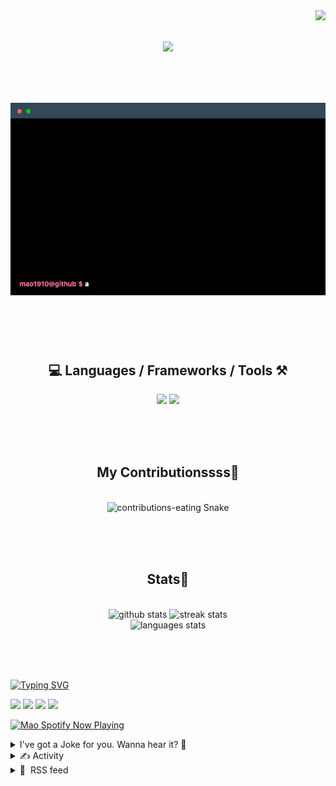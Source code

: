 <!-- VISITOR BADGE -->
<!-- https://github.com/hehuapei/visitor-badge -->

<img align="right" src="https://visitor-badge.laobi.icu/badge?page_id=mao1910.mao1910&left_color=%2379DAF9&right_color=%23FE6E96" />


<!-- TYPING SVG -->
<!-- https://github.com/DenverCoder1/readme-typing-svg -->

<h1 align="center">
    <img src="https://readme-typing-svg.herokuapp.com/?font=Righteous&size=35&center=true&vCenter=true&width=500&height=70&color=FE6E96&font=poppins&duration=5000&lines=Hi+There!+👋;+I'm+Mao!;" />
</h1>

<br/>

<!-- CODE/TERMINAL ABOUT ME -->
<h1 align="center">
<img src="./assets/terminal-5.gif" alt="Terminal" />
</h1>

<br/><br/><br/>


<!-- TECHNOLOGIES LOGOS -->
<!-- https://github.com/tandpfun/skill-icons -->

<h2 align="center">💻 Languages / Frameworks / Tools ⚒️</h2>
<div align="center">
    <img src="https://skillicons.dev/icons?i=javascript,typescript,angular,react,html,css,scss,bootstrap,cs,java,spring" />
    <img src="https://skillicons.dev/icons?i=flutter,firebase,supabase,mysql,git,github,gitlab,vscode,idea,maven,figma" />
</div>

<br/><br/><br/>


<!-- CONTRIBUTIONS SNAKE GAME -->
<!-- https://github.com/Platane/snk -->

<div align="center">
  <h2> My Contributionssss🐍 </h2>
  <br>
  <img alt="contributions-eating Snake" src="https://raw.githubusercontent.com/mao1910/mao1910/output/github-contribution-grid-snake.svg" />

  <!-- Four lines below suggested by Planate for Dark mode-->
  <picture>
  <source media="(prefers-color-scheme: dark)" srcset="github-snake-dark.svg" />
  <source media="(prefers-color-scheme: light)" srcset="github-snake.svg" />
  </picture>
  
  <br/><br/><br/>
</div>


<!-- GITHUB STATS -->
<!-- https://github.com/DenverCoder1/github-readme-streak-stats -->
<!-- https://github.com/anuraghazra/github-readme-stats -->
<!-- https://github-readme-stats-mao1910.vercel.app/ My own Vercel deployment-->

<h2 align="center"> Stats📝 </h2>
  <br>
<div align=center>
  <img width=429 src="https://github-readme-stats-mao1910.vercel.app/api?username=mao1910&count_private=true&show_icons=true&theme=dracula&rank_icon=github&hide=contribs&border_radius=10&border_color=79DAF9" alt="github stats"/>
  <img width=396 src="https://streak-stats.demolab.com/?user=mao1910&count_private=true&theme=dracula&currStreakNum=79DAF9&currStreakLabel=FE6E96&border_radius=10&border=79DAF9" alt="streak stats"/>
  <br/>
  <img src="https://github-readme-stats-mao1910.vercel.app/api/top-langs/?username=mao1910&layout=compact&theme=dracula&border_radius=10&size_weight=0.5&count_weight=0.5&border_color=79DAF9" alt="languages stats" />
</div>

<br/><br/><br/>


<!-- FOOTER -->
<!-- https://github.com/DenverCoder1/readme-typing-svg -->
<!-- https://readme-typing-svg.demolab.com/demo/ -->

<a href="https://git.io/typing-svg"><img src="https://readme-typing-svg.demolab.com?font=Poppins&pause=1000&color=FE6E96&width=535&lines=Thanks+for+dropping+by!;Feel+free+to+check+any+of+the+Socials+below+%F0%9F%91%87;Or+the+Joke+Of+The+Day+if+you're+down+for+a+giggle+%F0%9F%98%9D;Hope+to+see+you+again+%F0%9F%91%8A;Uh%3F+You're+still+here%3F;Well...+I'm+running+out+of+things+to+say...;Tell+you+what%2C+due+to+your+effort+and+perseverance%2C;I+shall+present+you+with+a+short+poem%3A;%22To+code%2C+or+not+to+code%2C+that+is+the+question%3A;Whether+'tis+nobler+in+the+IDE+to+debug;The+errors+and+issues+of+outrageous+software%2C;Or+to+take+up+the+keyboard+against+a+sea+of+bugs;And+by+coding%2C+end+them.%22;by+William+Shakespeare%2C+probably.+;Pretty+sure+that's+Hamlet's.;Alrighty%2C+this+has+been+fun.;But+I'll+restart+the+loop+now...+see+ya+soon!" alt="Typing SVG" /></a>


<!--  SOCIAL NETWORKS -->
<!-- https://github.com/alexandresanlim/Badges4-README.md-Profile -->

  <div> 
    <a href="https://www.linkedin.com/" target="_blank"><img src="https://img.shields.io/badge/-LinkedIn-%230077B5?style=for-the-badge&logo=linkedin&logoColor=white" target="_blank"></a> <!-- ADD LINKEDIN PROFILE -->
    <a href = "https://www.google.com"><img src="https://img.shields.io/badge/Portfolio-4285F4?style=for-the-badge&logo=Google-chrome&logoColor=white" target="_blank"></a> <!-- ADD PORTFOLIO WEBSITE -->
    <a href="https://discord.gg" target="_blank"><img src="https://img.shields.io/badge/Discord-7289DA?style=for-the-badge&logo=discord&logoColor=white" target="_blank"></a> <!-- ADD DISCORD -->
    <a href = "mao1910dev@gmail.com"><img src="https://img.shields.io/badge/Gmail-D14836?style=for-the-badge&logo=gmail&logoColor=white" target="_blank"></a>
  </div>


<!-- SPOTIFY PLAYING-->
<!-- https://github.com/novatorem/novatorem -->
<!-- https://spotify-now-playing-novatorem-git-main-mao1910.vercel.app/ My own Vercel deployment-->

[<img width=438px src="https://spotify-now-playing-git-main-mao1910.vercel.app//api/spotify/?border_color=FE6E96" alt="Mao Spotify Now Playing" />](https://open.spotify.com/user/31542et242zglhf42ydrtqgvuvde)


<!-- JOKE OF THE DAY -->
<!-- https://github.com/ABSphreak/readme-jokes -->
<!-- https://readme-jokes-git-master-mao1910.vercel.app/ My own Vercel deployment-->

<details>
<summary>I've got a Joke for you. Wanna hear it? 🙈</summary>

<br/>

 <tr>
 <td style="padding-top:4px"><img src = "https://readme-jokes-git-master-mao1910.vercel.app/api?&theme=dracula"></td>
 </tr>

</details>


<!-- ACTIVITY -->
<!-- https://github.com/jamesgeorge007/github-activity-readme -->


<details>
<summary>✍️ Activity</summary>

<br/>
<!-- START_SECTION:activity -->
<!--END_SECTION:activity-->

</details>


<!-- RSS FEED -->
<!-- https://github.com/gautamkrishnar/blog-post-workflow -->


<details>
<summary>📕 &nbsp;RSS feed</summary>

<br/>

<!-- BLOG-POST-LIST:START -->
 #### - [**Don't Miss!!!** TOP Google Penalties Guide](https://dev.to/noobizdev/dont-miss-top-google-penalties-guide-4dcd) 
 <details><summary>Article</summary> <h2>
  
  
  Understanding Google Penalties
</h2>

<p>Google Penalties refer to punitive actions taken by Google against websites that violate its guidelines and standards. These penalties can negatively impact a website's search engine ranking and visibility.</p>

<h2>
  
  
  List of Google Penalties
</h2>

<p>A comprehensive list of Google Penalties includes various penalties that Google may impose on websites for violating its guidelines. These penalties can impact a site's ranking and visibility. Here are some notable Google Penalties:</p>

<ol>
<li>Algorithmic Penalties: These are automatic penalties triggered by Google's algorithms, such as Panda (content quality), Penguin (link quality), and Hummingbird (semantic search).</li>
<li>Manual Actions: Google's manual reviewers can impose penalties for issues like unnatural links, thin content, or spammy structured markup.</li>
<li>Mobile-Friendly Penalty: Websites not optimized for mobile devices can face lower rankings in mobile search results.</li>
<li>Page Quality Penalty: For low-quality content, including duplicate, thin, or irrelevant content.</li>
<li>Link-Related Penalties: Includes penalties for unnatural links, paid links, or link schemes.</li>
<li>Security Issues: Sites with security vulnerabilities may face penalties for the safety of users.</li>
<li>User Experience Penalties: Slow-loading pages and intrusive interstitials can lead to lower rankings.</li>
<li>Cloaking Penalty: Penalizes websites that show different content to users and search engines.</li>
<li>Intrusive Interstitials Penalty: Sites with pop-ups that disrupt user experience on mobile devices can be penalized.</li>
<li>Ad-Related Penalties: Sites with too many ads or deceptive ad placements may face penalties.</li>
</ol>

<h2>
  
  
  How to Avoid a Google Penalty?
</h2>

<p>To avoid Google penalties and maintain a healthy online presence, follow these essential tips:</p>

<ol>
<li>Quality Content: Create high-quality, original, and relevant content. Avoid duplicate or low-value content that can trigger penalties.</li>
<li>Keyword Usage: Use keywords naturally and avoid keyword stuffing. Ensure your content serves the user's intent.</li>
<li>Mobile-Friendly Design: Ensure your website is responsive and mobile-friendly for a better user experience.</li>
<li>Page Speed: Optimize page loading times to improve user satisfaction and SEO rankings.</li>
<li>Backlink Quality: Build high-quality, relevant backlinks and avoid spammy link-building practices.</li>
</ol>

<p>you can Read more About <strong><a href="https://noobizdev.tech/the-ultimate-guide-to-google-penalties-complete-list-and-recovery-strategies/">Google Penalties Giude And Complete List and Recovery Strategies</a></strong></p>

<blockquote>
<p>Let's spread the love! <br>
Don't forget to leave a comment, like, and save this post.<br>
Thanks for reading, See you next time... ❤️👋</p>
</blockquote>

<h2>
  
  
  Conclusion
</h2>

<p>By ceasing any black hat SEO practices, implementing security and moderation tools on your site, and focusing on truly quality content, you can avoid Google penalties, improve your ranking and traffic, and protect your site from hackers.</p>

 </details> 
 <hr /> 

 #### - [Creating an 👩‍💻 Open Source Search Platform: Search Engines with AI - Swirl 🌌](https://dev.to/swirl/creating-an-open-source-search-platform-search-engines-with-ai-swirl-2m0h) 
 <details><summary>Article</summary> <blockquote>
<p>Swirl is an Open-Source Search Engine written in Python. Powered by Large Language Models (LLMs) &amp; ChatGPT along with ML &amp; NLP Algorithms.</p>
</blockquote>

<p>Before wasting time, let me introduce Swirl. This unified open-source search platform built with Python and Django seamlessly unifies searches across databases (SQL and NoSQL), cloud services, search providers, data siloes, and tools like Miro, Jira, GitHub, etc.</p>

<p>With Swirl, users can conduct a single query, instantly pooling and presenting relevant data from multiple platforms in one consolidated UI.</p>

<p><strong><a href="https://github.com/swirlai/swirl-search">Swirl on GitHub 👇</a></strong></p>

<p>Link: <a href="https://github.com/swirlai/swirl-search">https://github.com/swirlai/swirl-search</a>🌌</p>

<p><a href="https://github.com/swirlai/swirl-search"><img src="https://res.cloudinary.com/practicaldev/image/fetch/s--c8VOh2O8--/c_limit%2Cf_auto%2Cfl_progressive%2Cq_auto%2Cw_800/https://dev-to-uploads.s3.amazonaws.com/uploads/articles/5pjduz4fq70dc1bfe0x7.png" alt="Swirl Search on GitHub" width="800" height="256"></a></p>

<h2>
  
  
  The Hunt for Open Source Search Platforms 🕵️‍♀️
</h2>

<p>Search is everywhere in our daily lives. Giants like Google Search, Bing, and Duck Duck make it easy for us to find information at the click of a button.</p>

<p>However, the choices are somewhat limited for businesses, startups, and developers looking to incorporate search functionality into their platforms without being bound to these major players. Most enterprise-level search engines come with licensing fees or restrictions. Integration options such as Google's Programmable Search Engine and Algolia are powerful. Still, they might not always cater to the specific needs of all businesses, especially when customization and self-hosting are concerned.</p>

<p>This brings out the need for open-source search engines. For all the users trying to integrate search into their platforms, Swirl serves as one of the best choices. Built on Python, and it's highly customizable. Being free and open-source, it carries the Apache 2.0 License, which means developers and businesses can utilize and modify it without any licensing costs. The teams can contribute towards its development by doing improvements, bug fixes, and feature enhancements.</p>

<p><a href="https://res.cloudinary.com/practicaldev/image/fetch/s--sCvN1BF_--/c_limit%2Cf_auto%2Cfl_progressive%2Cq_auto%2Cw_800/https://dev-to-uploads.s3.amazonaws.com/uploads/articles/h40hcuneineb0lys85jz.png" class="article-body-image-wrapper"><img src="https://res.cloudinary.com/practicaldev/image/fetch/s--sCvN1BF_--/c_limit%2Cf_auto%2Cfl_progressive%2Cq_auto%2Cw_800/https://dev-to-uploads.s3.amazonaws.com/uploads/articles/h40hcuneineb0lys85jz.png" alt="Searching for Open Source Search Engines" width="400" height="200"></a></p>

<h2>
  
  
  Dealing with Many Data Sources, Data Bases, and Data Siloes 😿
</h2>

<p>As any startup or company grows, so does the size of its data and databases. Eventually, the complexity of finding the correct information increases as well. As these organizations expand, they inevitably accumulate data in various forms – traditional documents, code repositories, spreadsheets, or more structured databases like SQL and NoSQL. The real challenge, however, is not just storing this large volume of data but efficiently retrieving the information when needed.</p>

<p><a href="https://res.cloudinary.com/practicaldev/image/fetch/s--4RHH0UvF--/c_limit%2Cf_auto%2Cfl_progressive%2Cq_auto%2Cw_800/https://dev-to-uploads.s3.amazonaws.com/uploads/articles/bgpo66icr4n6abwng2b2.png" class="article-body-image-wrapper"><img src="https://res.cloudinary.com/practicaldev/image/fetch/s--4RHH0UvF--/c_limit%2Cf_auto%2Cfl_progressive%2Cq_auto%2Cw_800/https://dev-to-uploads.s3.amazonaws.com/uploads/articles/bgpo66icr4n6abwng2b2.png" alt="Where is the Data? We should have used Swirl" width="800" height="800"></a></p>

<p><em>So, in which database is our document lying? Is it in USE_CASE_1 or USE_CASE_2?<br>
A typical scenario is when you need data and don't know where.</em></p>

<p>The diversity of data sources adds another layer of complexity. Imagine sifting through a vast library where books, journals, handwritten notes, and digital records are all stored haphazardly. Sounds daunting, right? That’s precisely the scenario many businesses face today. Different data types, coupled with isolated data siloes, can make it a Herculean task for employees to locate the correct information promptly.</p>

<p>Swirl connects to multiple data sources and can search in all. Swirl is a centralized hub, enabling streamlined searches across all integrated data sources. This simplifies the search process and ensures that no crucial information gets overlooked because of its origin or format.</p>

<h2>
  
  
  Using LLMs with Search and Bringing Multiple Data Sources Together 🤝
</h2>

<p>Swirl distributes user queries to search engines, databases, and other enterprise cloud services using their existing APIs and standards-based security mechanisms like OAuth2. Swirl asynchronously normalizes and re-ranks the unified results using large language models.</p>

<p>Let's understand how Swirl works.</p>

<ol>
<li>The user provides the data sources to which Swirl integrates.</li>
<li>The user creates a query to search for.</li>
<li>Swirl sends those queries to each source.</li>
<li>Get the response and find the best using LLMs.</li>
<li>Swirl then gets the citations in an async pipe.</li>
<li>It then fetches the top results and creates a prompt.</li>
<li>It sends the data + prompt to ChatGPT (or any LLM).</li>
<li>Swirl returns answers with ChatGPT insights.</li>
</ol>

<h3>
  
  
  Diagram Explaining Swirl Search with ChatGPT as a configured LLM
</h3>

<p><a href="https://res.cloudinary.com/practicaldev/image/fetch/s--4-KNMib0--/c_limit%2Cf_auto%2Cfl_progressive%2Cq_auto%2Cw_800/https://dev-to-uploads.s3.amazonaws.com/uploads/articles/fi3dradgja7t3scn57a5.png" class="article-body-image-wrapper"><img src="https://res.cloudinary.com/practicaldev/image/fetch/s--4-KNMib0--/c_limit%2Cf_auto%2Cfl_progressive%2Cq_auto%2Cw_800/https://dev-to-uploads.s3.amazonaws.com/uploads/articles/fi3dradgja7t3scn57a5.png" alt="How Swirl Works" width="800" height="516"></a></p>

<p><em>A diagram explaining how Swirl can work with multiple data sources and provide results with ChatGPT insights.</em></p>

<p>The whole search process is simplified, and setting up Swirl is pretty straightforward. To state Raman Ramanenkou of Sense.</p>

<blockquote>
<p>“Setting up and running Swirl in a Docker container is incredibly straightforward—it takes just a few minutes.<br>
~ Raman Ramanenkou of Sense</p>
</blockquote>

<p>Data privacy and security are essential while searching. People should only be able to search for information they can access in any corporation. Swirl incorporates OAuth2 authentication. This means that the access and visibility of data are tightly controlled based on the credentials of the individual searching. It ensures that sensitive information remains restricted, and only those with the necessary permissions can view it.</p>

<p>Therefore, someone who doesn't have access to critical files cannot search for them or even know that they exist.</p>

<h2>
  
  
  Retrieval Augmented Generation (RAG) using Swirl ✨
</h2>

<p>Retrieval Augmented Generation (RAG) is a technique where information retrieval is combined with text generation. In simpler terms, RAG first fetches relevant data by searching and then crafts an answer based on that data using Large Language Models; a widely popular example is Bing AI Chat. You can create a dynamic knowledge base by implementing RAG on your data sets.</p>

<p>Swirl helps you create a chatbot for your data with ease. You can integrate the power of ChatGPT enterprise with Swirl and then generate answers on the fly. You don't need any extra database to store any information. Just search.</p>

<p>Swirl can retrieve accurate information and obtain answers complete with citations to the original documents. This will supercharge your productivity. And you will have reliable and referenced information at your fingertips.</p>

<p><a href="https://res.cloudinary.com/practicaldev/image/fetch/s--_XLk9n90--/c_limit%2Cf_auto%2Cfl_progressive%2Cq_auto%2Cw_800/https://dev-to-uploads.s3.amazonaws.com/uploads/articles/opamzs2cq4jr51dcja2c.png" class="article-body-image-wrapper"><img src="https://res.cloudinary.com/practicaldev/image/fetch/s--_XLk9n90--/c_limit%2Cf_auto%2Cfl_progressive%2Cq_auto%2Cw_800/https://dev-to-uploads.s3.amazonaws.com/uploads/articles/opamzs2cq4jr51dcja2c.png" alt="RAG using Swirl" width="800" height="471"></a></p>

<p><em>An example is when we search for Sid Probstein using ChatGPT and then search again using Swirl's RAG pipeline. We get the document used for generating the answer in the link at the bottom left.</em></p>

<h2>
  
  
  Get Started with Swirl 💻
</h2>

<p>If you want to try Swirl and get it up and running at no cost. Head to the GitHub page and check it out. 👇</p>

<p>GitHub 🔗: <a href="https://github.com/swirlai/swirl-search">Swirl on GitHub 🌌</a></p>

<p>💿Installing instructions: <a href="https://github.com/swirlai/swirl-search#try-swirl-now-in-docker">Getting started with Swirl</a></p>

<p>📃 Documentation: <a href="https://github.com/swirlai/swirl-search/wiki">Swirl Wiki</a></p>

<p><strong>A snapshot of Swirl UI when running</strong></p>

<p><a href="https://res.cloudinary.com/practicaldev/image/fetch/s--lXhlAJpB--/c_limit%2Cf_auto%2Cfl_progressive%2Cq_auto%2Cw_800/https://dev-to-uploads.s3.amazonaws.com/uploads/articles/8iiil9klnh87f4ibhqsg.png" class="article-body-image-wrapper"><img src="https://res.cloudinary.com/practicaldev/image/fetch/s--lXhlAJpB--/c_limit%2Cf_auto%2Cfl_progressive%2Cq_auto%2Cw_800/https://dev-to-uploads.s3.amazonaws.com/uploads/articles/8iiil9klnh87f4ibhqsg.png" alt="Galaxy UI" width="800" height="494"></a></p>

<p><em>Swirl in Action with the Galaxy UI</em></p>




<p>Swirl is a community-driven 👩‍💻 open-source project. We welcome individuals interested in creating a search platform and contributing to the project's development. If you are interested in learning about the project and want to contribute or begin your open-source journey with us. We'd gladly guide you and help you understand and create your first open-source contribution. 🤗</p>

<p><a href="https://join.slack.com/t/swirlmetasearch/shared_invite/zt-22ozfml3o-oqe7sWvB5jw6xEwv1duW4g">Join our Slack Community. 💖</a></p>

<p>Please give us a Star 🌟 on <a href="https://github.com/swirlai/swirl-search">GitHub.</a></p>

<p><a href="https://twitter.com/SWIRL_SEARCH">Follow us on</a> <a href="https://twitter.com/SWIRL_SEARCH">Twitter/𝕏</a> for updates.</p>

 </details> 
 <hr /> 

 #### - [Index Optimization in Database Query Performance: Guidelines and Real-world Examples](https://dev.to/nightbird07/index-optimization-in-database-query-performance-guidelines-and-real-world-examples-4f80) 
 <details><summary>Article</summary> <p>Don’t get too smug with your current level after reading a ton of articles (especially, mine) because today, I am going to throw some curveballs at you and if you can hit them all, then you are truly a geek and you deserve a party popper. In the world of database query optimization, the choice of indexes can make or break your queries. This article reveals the secrets of picking and tweaking indexes, supported by real-world examples. We’ll talk about situations where the right index can make your query fly and when it might need a makeover.</p>

<h2>
  
  
  <strong>Recap on Index Optimization:</strong>
</h2>

<p>And I know you are looking for a cheat sheet, so here is one that could jog your truly brilliant memory when you were diligent. Here’s a crisp recap of key index concepts that can help you nail the questions:</p>

<ol>
<li><p><strong>Single-Column Indexes:</strong> An index on a single column is effective for filtering data based on that column's values. For example, creating an index on a <code>date_column</code> with the current data-- case sensitive,can accelerate queries that involve date-based filtering.</p></li>
<li><p><strong>Multi-Column Indexes:</strong> In scenarios where queries involve filtering by multiple columns or sorting by one column, a multi-column index can be advantageous. It optimizes both filtering and sorting operations. For instance, an index on <code>(a, date_column)</code> works well when filtering by <code>a</code> and sorting by <code>date_column</code>(ordere matters).</p></li>
<li><p><strong>Multi-Purpose Indexes:</strong> Sometimes, a single index can serve multiple query patterns. If you have queries filtering by different combinations of columns, a multi-column index that covers all relevant columns, such as <code>(a, b)</code>, can be beneficial for optimizing these queries.</p></li>
<li><p><strong>Pattern Search Indexes:</strong> When performing text pattern searches, consider using specialized index types like <code>varchar_pattern_ops</code>. These indexes are tailored for efficient pattern matching, as seen in the 'text LIKE' query.</p></li>
<li><p><strong>Impact of Conditions:</strong> Introducing additional conditions to a query can affect its performance. Whether it makes the query slower, faster, or keeps it the same depends on the specific data and query. Evaluating these changes is essential for efficient indexing.</p></li>
</ol>




<p>for each question you have to choose <br>
1- <strong>Good Fit</strong><br>
2- <strong>Bad Fit</strong> -- could be optimized. </p>

<h3>
  
  
  Question1
</h3>



<div class="highlight js-code-highlight">
<pre class="highlight sql"><code><span class="k">CREATE</span> <span class="k">INDEX</span> <span class="n">first_name_index</span> <span class="k">ON</span> <span class="n">employee</span><span class="p">(</span><span class="n">first_name</span><span class="p">)</span>

<span class="k">SELECT</span> <span class="k">COUNT</span><span class="p">(</span><span class="o">*</span><span class="p">)</span>
<span class="k">FROM</span> <span class="n">employee</span> 
<span class="k">WHERE</span> <span class="k">UPPER</span><span class="p">(</span><span class="n">first_name</span><span class="p">)</span> <span class="o">=</span> <span class="s1">'GORG'</span><span class="p">;</span>
</code></pre>

</div>






<h3>
  
  
  Question 2
</h3>



<div class="highlight js-code-highlight">
<pre class="highlight sql"><code><span class="k">CREATE</span> <span class="k">INDEX</span> <span class="n">name_index</span> <span class="k">ON</span> <span class="n">employee</span><span class="p">(</span><span class="n">first_name</span><span class="p">,</span><span class="n">last_name</span><span class="p">)</span>

<span class="k">SELECT</span> <span class="n">first_name</span><span class="p">,</span> <span class="n">last_name</span> <span class="k">FROM</span> <span class="n">employee</span>
<span class="k">WHERE</span> <span class="n">last_name</span> <span class="o">=</span> <span class="s1">'OoPs'</span>
<span class="k">ORDER</span> <span class="k">BY</span> <span class="n">first_name</span> <span class="k">DESC</span>
<span class="k">FETCH</span> <span class="k">FIRST</span> <span class="mi">2</span> <span class="k">ROW</span> <span class="k">ONLY</span>
</code></pre>

</div>






<h3>
  
  
  Question 3
</h3>



<div class="highlight js-code-highlight">
<pre class="highlight sql"><code><span class="k">CREATE</span> <span class="k">INDEX</span> <span class="n">name_index</span> <span class="k">ON</span> <span class="n">employee</span><span class="p">(</span><span class="n">first_name</span><span class="p">,</span><span class="n">last_name</span><span class="p">)</span>

<span class="k">SELECT</span> <span class="n">first_name</span><span class="p">,</span> <span class="n">last_name</span> <span class="k">FROM</span> <span class="n">employee</span>
<span class="k">WHERE</span> <span class="n">last_name</span> <span class="o">=</span> <span class="s1">'OoPs'</span>
<span class="k">AND</span> <span class="n">first_name</span> <span class="o">=</span> <span class="s1">'Hahah'</span>

<span class="k">SELECT</span> <span class="n">first_name</span><span class="p">,</span> <span class="n">last_name</span> <span class="k">FROM</span> <span class="n">employee</span>
<span class="k">WHERE</span> <span class="n">last_name</span> <span class="o">=</span> <span class="s1">'OoPs'</span>
</code></pre>

</div>






<h3>
  
  
  Question 4
</h3>



<div class="highlight js-code-highlight">
<pre class="highlight sql"><code><span class="k">CREATE</span> <span class="k">INDEX</span> <span class="n">notes_index</span> <span class="k">ON</span> <span class="n">employee</span><span class="p">(</span><span class="n">notes</span> <span class="n">text_pattern_ops</span><span class="p">)</span>

<span class="k">SELECT</span> <span class="n">notes</span> <span class="k">FROM</span> <span class="n">employee</span> 
<span class="k">WHERE</span> <span class="n">notes</span> <span class="k">LIKE</span> <span class="s1">'late%'</span>
</code></pre>

</div>






<h3>
  
  
  Tips
</h3>

<p>1- Indexes can only be used from left to right side. If the first index column is not in the where clause, the index is of little help.<br>
2- Use an index-only scan for queries that access many rows but only a few columns.<br>
Avoid select * to increase chances for an index-only scan.</p>




<p>please, refer to the comment section to see the answer and rate yourself and don't forget to give yourself a Confetti. </p>

 </details> 
 <hr /> 

 #### - [DevOpsDays Ukraine: Disaster Recovery at scale on September 14-15th ⚙️](https://dev.to/devopsdays_kyiv/devopsdays-ukraine-disaster-recovery-at-scale-on-september-14-15th-3hai) 
 <details><summary>Article</summary> <p>Hey folks! We’re happy to invite you to DevOpsDays Ukraine: Disaster Recovery at scale on September 14-15th⚙️<br>
Get ready for a two-day DevOps journey:</p>

<p>🔸 Fireside Chat with the co-founder of DevOpsDays, Patrick Debois. <br>
🔸 Cultural Talks by top experts Charity Majors, Iaroslav Molochko, Manuel Pais, Adriana Villela just to name a few.</p>

<p>Some of the topics: </p>

<ul>
<li>Emergency cloud migration and cost optimization tricks during
the first months of a full-scale invasion of Ukraine</li>
<li>Compliance and Regulatory Standards Are Not Incompatible With Modern Development Best Practices</li>
<li>Beyond Engineering: The Future of Platforms</li>
<li>The Case for Self-Service Tooling</li>
<li>Key strategies to overcome the challenges of operating</li>
</ul>

<p>🔸 Ignite talks: DevOps in GameDev, Socio-Technical Engineering, FQDN Egress Control and much more.</p>

<p>And finally online networking on Open-Spaces with like-minded experts from around the world. </p>

<p>Check out agenda &amp; register 👉 <a href="https://www.devopsdays.com.ua">https://www.devopsdays.com.ua</a> <br>
When? September 14-15<br>
Where? Online</p>

<p>Can't wait to see y'all!</p>

<p><a href="https://res.cloudinary.com/practicaldev/image/fetch/s--gfPK3wDW--/c_limit%2Cf_auto%2Cfl_progressive%2Cq_auto%2Cw_800/https://dev-to-uploads.s3.amazonaws.com/uploads/articles/uy8jch4lmeijjrmdf1ym.png" class="article-body-image-wrapper"><img src="https://res.cloudinary.com/practicaldev/image/fetch/s--gfPK3wDW--/c_limit%2Cf_auto%2Cfl_progressive%2Cq_auto%2Cw_800/https://dev-to-uploads.s3.amazonaws.com/uploads/articles/uy8jch4lmeijjrmdf1ym.png" alt="DevOpsDays Ukraine speakers" width="800" height="533"></a></p>

 </details> 
 <hr /> 

 #### - [Announcing The Browser Conference](https://dev.to/joelgriffith/announcing-the-browser-conference-44i4) 
 <details><summary>Article</summary> <p><a href="https://res.cloudinary.com/practicaldev/image/fetch/s--LbpngZGq--/c_limit%2Cf_auto%2Cfl_progressive%2Cq_auto%2Cw_800/https://dev-to-uploads.s3.amazonaws.com/uploads/articles/jd54akbnx8ixhko62l5d.png" class="article-body-image-wrapper"><img src="https://res.cloudinary.com/practicaldev/image/fetch/s--LbpngZGq--/c_limit%2Cf_auto%2Cfl_progressive%2Cq_auto%2Cw_800/https://dev-to-uploads.s3.amazonaws.com/uploads/articles/jd54akbnx8ixhko62l5d.png" alt="The browser conference" width="800" height="400"></a></p>

<p>We've thought about doing this for years… with the explosive growth of providers and the need for developers to have browser automation as a core skill set, we wanted to create an industry conference that is all about sharing the most cutting edge technologies and best practices for browser automation. The conference will focus on libraries such as Puppeteer, Selenium, Webkit, Playwright and many more. We will also include speakers from both tool providers as well as practitioners that are in the trenches day-to-day crafting unique solutions to the hardest problems. </p>

<p>The first year is virtual and 100% free to join. We would greatly appreciate you taking time out of your day to support this effort. We have worked together with Oxylabs to bring this event to life and have an amazing speaker line-up. You can sign up here: <a href="https://www.accelevents.com/e/the-browser-conference-23">https://www.accelevents.com/e/the-browser-conference-23</a></p>

<p><strong>About the Event</strong></p>

<p>While the first year is going to be smaller, we hope to partner with industry leaders and turn this into a much larger event in the coming years. If you want this to become something, help us out by signing up and showing your interest in learning more about what Browser Automation can do for your career and company. </p>

<p>Here is an overview of the amazing speakers we will have at The Browser Conference:</p>

<p><strong>Fara Ashiru</strong>: Fara Ashiru Jituboh is the co-founder and CEO/CTO of Okra, Inc., a fintech Nigerian-based startup that allows for the exchange of real-time financial information between customers, applications, and banks. Fara is a software engineer and entrepreneur, who is fluent in over 20 programming languages.</p>

<p><strong>Dario Kontratiuk</strong>: Dario Kondratiuk has been a web developer since 2001. He won the Microsoft MVP (most valuable professional) award in 2020 for his contributions to the developer’s community. Dario has been working with Puppeteer since the beta versions, back in 2017. He is the author of Puppeteer-Sharp, a Puppeteer port to .NET, and Playwright-Sharp, a Playwright port to .NET. He writes about web automation in his blog <a href="https://www.hardkoded.com/">https://www.hardkoded.com/</a>, and he’s active on Stack Overflow.</p>

<p><strong>Ben Fellows</strong>: Ben is the Founder and CEO of Loop where he helps startups &amp; enterprise organizations run successful test automation teams. Ben is an evangelist of Playwright and a realist when it comes to continuous development. Overall fan of QA &amp; promoting the industry.</p>

<p><strong>Joel Griffith</strong>: Founder and CEO of browserless.io, Joel has seen just about every kind of platform, library and headless browser binary this is. These days he spends his time operationalizing and writing about best practices with regards to headless automation.</p>

<p><strong>Final Tidbits</strong></p>

<ul>
<li>Can't join? No worries! Sign-up and we'll record the event for future enjoyment. A collectors item for years to come!</li>
<li>Can't join won't join? No problem! If you wanted to tweet or tell some friends about it, that'd help tremendously.</li>
<li>Can't join won't join won't X-it? That's ok too, thanks for reading!</li>
</ul>

 </details> 
 <hr /> 
<!-- BLOG-POST-LIST:END -->
</table>
</details>


<!-- TODO
Change the 3stats boxes around, possibly two on top and one on bottom
Fix RSSfeed
Fix Spotify Playlists
Fix Socials [Portfolio, Discord, Linkedin]
In the future, add Public Repositories of Selected Projects
-->
